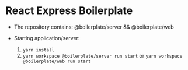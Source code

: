 # React Express Boilerplate

- The repository contains: @boilerplate/server && @boilerplate/web
- Starting application/server:

	1. `yarn install`
 	2. `yarn workspace @boilerplate/server run start` or `yarn workspace @boilerplate/web run start`


